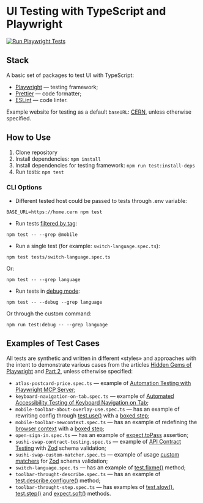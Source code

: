 # UI Testing with TypeScript and Playwright

[![Run Playwright Tests](https://github.com/adequatica/ui-testing/actions/workflows/run-playwright-tests.yaml/badge.svg?branch=main)](https://github.com/adequatica/ui-testing/actions/workflows/run-playwright-tests.yaml)

## Stack

A basic set of packages to test UI with TypeScript:

- [Playwright](https://playwright.dev) — testing framework;
- [Prettier](https://prettier.io) — code formatter;
- [ESLint](https://eslint.org/) — code linter.

Example website for testing as a default `baseURL`: [CERN](https://home.cern), unless otherwise specified.

## How to Use

1. Clone repository
2. Install dependencies: `npm install`
3. Install dependencies for testing framework: `npm run test:install-deps`
4. Run tests: `npm test`

### CLI Options

- Different tested host could be passed to tests through .env variable:

```
BASE_URL=https://home.cern npm test
```

- Run tests [filtered by tag](https://playwright.dev/docs/test-annotations#tag-tests):

```
npm test -- --grep @mobile
```

- Run a single test (for example: `switch-language.spec.ts`):

```
npm test tests/switch-language.spec.ts
```

Or:

```
npm test -- --grep language
```

- Run tests in [debug mode](https://playwright.dev/docs/debug#pwdebug):

```
npm test -- --debug --grep language
```

Or through the custom command:

```
npm run test:debug -- --grep language
```

## Examples of Test Cases

All tests are synthetic and written in different «styles» and approaches with the intent to demonstrate various cases from the articles [Hidden Gems of Playwright](https://adequatica.github.io/2022/09/07/hidden-gems-of-playwright.html) and [Part 2](https://adequatica.github.io/2024/05/23/hidden-gems-of-playwright-part-2.html), unless otherwise specified:

- `atlas-postcard-price.spec.ts` — example of [Automation Testing with Playwright MCP Server](https://adequatica.github.io/2025/05/31/generative-automation-testing-with-playwright-mcp-server.html);
- `keyboard-navigation-on-tab.spec.ts` — example of [Automated Accessibility Testing of Keyboard Navigation on Tab](https://adequatica.github.io/2024/03/25/automated-accessibility-testing-of-keyboard-navigation-on-tab.html);
- `mobile-toolbar-about-overlay-use.spec.ts` — has an example of rewriting config through [test.use()](https://playwright.dev/docs/api/class-test#test-use) with a [boxed step](https://playwright.dev/docs/release-notes#hide-implementation-details-box-test-steps);
- `mobile-toolbar-newcontext.spec.ts` — has an example of redefining the [browser context](https://playwright.dev/docs/api/class-browsercontext) with a [boxed step](https://playwright.dev/docs/release-notes#hide-implementation-details-box-test-steps);
- `open-sign-in.spec.ts` — has an example of [expect.toPass](https://playwright.dev/docs/test-assertions#expecttopass) assertion;
- `sushi-swap-contract-testing.spec.ts` — example of [API Contract Testing](https://adequatica.github.io/2023/12/25/api-contract-testing-on-frontend-with-playwright.html) with [Zod](https://zod.dev/) schema validation;
- `sushi-swap-custom-matcher.spec.ts` — example of usage [custom matchers](https://playwright.dev/docs/test-assertions#add-custom-matchers-using-expectextend) for [Zod](https://zod.dev/) schema validation;
- `switch-language.spec.ts` — has an example of [test.fixme()](https://playwright.dev/docs/api/class-test#test-fixme-2) method;
- `toolbar-throught-describe.spec.ts` — has an example of [test.describe.configure()](https://playwright.dev/docs/api/class-test#test-describe-configure) method;
- `toolbar-throught-step.spec.ts` — has examples of [test.slow()](https://playwright.dev/docs/api/class-test#test-slow-1), [test.step()](https://playwright.dev/docs/api/class-test#test-step) and [expect.soft()](https://playwright.dev/docs/test-assertions#soft-assertions) methods.
